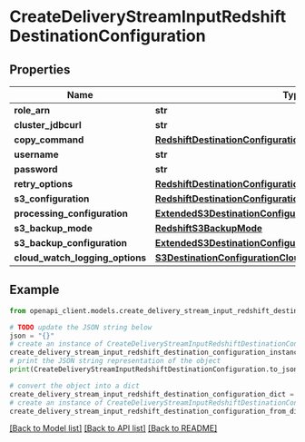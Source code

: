 # CreateDeliveryStreamInputRedshiftDestinationConfiguration


## Properties

Name | Type | Description | Notes
------------ | ------------- | ------------- | -------------
**role_arn** | **str** |  | 
**cluster_jdbcurl** | **str** |  | 
**copy_command** | [**RedshiftDestinationConfigurationCopyCommand**](RedshiftDestinationConfigurationCopyCommand.md) |  | 
**username** | **str** |  | 
**password** | **str** |  | 
**retry_options** | [**RedshiftDestinationConfigurationRetryOptions**](RedshiftDestinationConfigurationRetryOptions.md) |  | [optional] 
**s3_configuration** | [**RedshiftDestinationConfigurationS3Configuration**](RedshiftDestinationConfigurationS3Configuration.md) |  | 
**processing_configuration** | [**ExtendedS3DestinationConfigurationProcessingConfiguration**](ExtendedS3DestinationConfigurationProcessingConfiguration.md) |  | [optional] 
**s3_backup_mode** | [**RedshiftS3BackupMode**](RedshiftS3BackupMode.md) |  | [optional] 
**s3_backup_configuration** | [**ExtendedS3DestinationConfigurationS3BackupConfiguration**](ExtendedS3DestinationConfigurationS3BackupConfiguration.md) |  | [optional] 
**cloud_watch_logging_options** | [**S3DestinationConfigurationCloudWatchLoggingOptions**](S3DestinationConfigurationCloudWatchLoggingOptions.md) |  | [optional] 

## Example

```python
from openapi_client.models.create_delivery_stream_input_redshift_destination_configuration import CreateDeliveryStreamInputRedshiftDestinationConfiguration

# TODO update the JSON string below
json = "{}"
# create an instance of CreateDeliveryStreamInputRedshiftDestinationConfiguration from a JSON string
create_delivery_stream_input_redshift_destination_configuration_instance = CreateDeliveryStreamInputRedshiftDestinationConfiguration.from_json(json)
# print the JSON string representation of the object
print(CreateDeliveryStreamInputRedshiftDestinationConfiguration.to_json())

# convert the object into a dict
create_delivery_stream_input_redshift_destination_configuration_dict = create_delivery_stream_input_redshift_destination_configuration_instance.to_dict()
# create an instance of CreateDeliveryStreamInputRedshiftDestinationConfiguration from a dict
create_delivery_stream_input_redshift_destination_configuration_from_dict = CreateDeliveryStreamInputRedshiftDestinationConfiguration.from_dict(create_delivery_stream_input_redshift_destination_configuration_dict)
```
[[Back to Model list]](../README.md#documentation-for-models) [[Back to API list]](../README.md#documentation-for-api-endpoints) [[Back to README]](../README.md)


